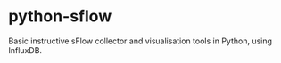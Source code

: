 # python-sflow
Basic instructive sFlow collector and visualisation tools in Python, using InfluxDB.
